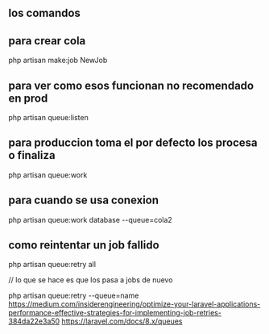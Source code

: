 ## los comandos

## para crear cola

php artisan make:job NewJob

## para ver como esos funcionan no recomendado en prod

php artisan queue:listen

## para produccion toma el por defecto los procesa o finaliza

php artisan queue:work 

## para cuando se usa conexion

php artisan queue:work database --queue=cola2

## como reintentar un job fallido

php artisan queue:retry all

// lo que se hace es que los pasa a jobs de nuevo

php artisan queue:retry --queue=name
https://medium.com/insiderengineering/optimize-your-laravel-applications-performance-effective-strategies-for-implementing-job-retries-384da22e3a50
https://laravel.com/docs/8.x/queues

